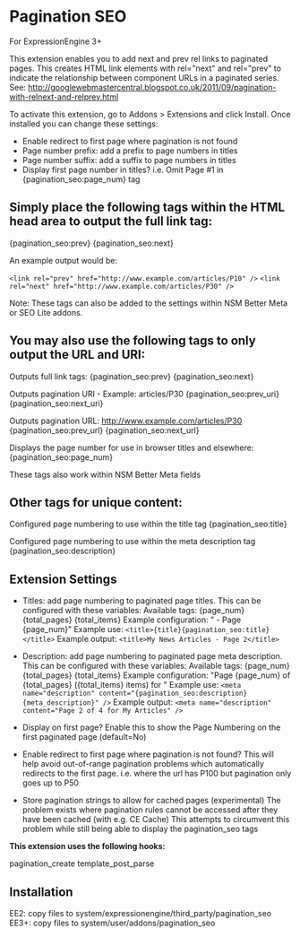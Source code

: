 Pagination SEO
=======================

For ExpressionEngine 3+

This extension enables you to add next and prev rel links to paginated pages.
This creates HTML link elements with rel="next" and rel="prev" to indicate the relationship between component URLs in a paginated series.
See: http://googlewebmastercentral.blogspot.co.uk/2011/09/pagination-with-relnext-and-relprev.html

To activate this extension, go to Addons > Extensions and click Install.
Once installed you can change these settings:

- Enable redirect to first page where pagination is not found
- Page number prefix: add a prefix to page numbers in titles
- Page number suffix: add a suffix to page numbers in titles
- Display first page number in titles? i.e. Omit Page #1 in {pagination_seo:page_num} tag


Simply place the following tags within the HTML head area to output the full link tag:
--------------------------------------------------------------------------------------

{pagination_seo:prev}
{pagination_seo:next}

An example output would be:

`<link rel="prev" href="http://www.example.com/articles/P10" />`
`<link rel="next" href="http://www.example.com/articles/P30" />`

Note: These tags can also be added to the settings within NSM Better Meta or SEO Lite addons.


You may also use the following tags to only output the URL and URI:
-------------------------------------------------------------------

Outputs full link tags: <link rel="next" href="http://www.example.com/articles/P30" />
{pagination_seo:prev}
{pagination_seo:next}

Outputs pagination URI - Example: articles/P30
{pagination_seo:prev_uri}
{pagination_seo:next_uri}

Outputs pagination URL: http://www.example.com/articles/P30
{pagination_seo:prev_url}
{pagination_seo:next_url}

Displays the page number for use in browser titles and elsewhere:
{pagination_seo:page_num}


These tags also work within NSM Better Meta fields


Other tags for unique content:
------------------------------

Configured page numbering to use within the title tag
{pagination_seo:title}

Configured page numbering to use within the meta description tag
{pagination_seo:description}



Extension Settings
------------------

- Titles: add page numbering to paginated page titles. 
  This can be configured with these variables: Available tags: {page_num} {total_pages} {total_items}
  Example configuration: " - Page {page_num}"
  Example use: `<title>{title}{pagination_seo:title}</title>`
  Example output: `<title>My News Articles - Page 2</title>`
  
- Description: add page numbering to paginated page meta description. 
  This can be configured with these variables: Available tags: {page_num} {total_pages} {total_items}
  Example configuration: "Page {page_num} of {total_pages} ({total_items} items) for "
  Example use: `<meta name="description" content="{pagination_seo:description}{meta_description}" />`
  Example output: `<meta name="description" content="Page 2 of 4 for My Articles" />`

- Display on first page?
  Enable this to show the Page Numbering on the first paginated page (default=No)

- Enable redirect to first page where pagination is not found?
  This will help avoid out-of-range pagination problems which automatically redirects to the first page.
  i.e. where the url has P100 but pagination only goes up to P50

- Store pagination strings to allow for cached pages (experimental)
  The problem exists where pagination rules cannot be accessed after they have been cached (with e.g. CE Cache)
  This attempts to circumvent this problem while still being able to display the pagination_seo tags


**This extension uses the following hooks:**

pagination_create
template_post_parse


Installation 
------------

EE2: copy files to system/expressionengine/third_party/pagination_seo
EE3+: copy files to system/user/addons/pagination_seo

